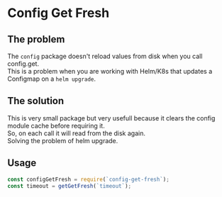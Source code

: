 # Config Get Fresh

## The problem

The `config` package doesn't reload values from disk when you call config.get.  
This is a problem when you are working with Helm/K8s that updates a Configmap on a `helm upgrade`.  

## The solution

This is very small package but very usefull because it clears the config module cache before requiring it.  
So, on each call it will read from the disk again.  
Solving the problem of helm upgrade.

## Usage

```js
const configGetFresh = require(`config-get-fresh`);
const timeout = getGetFresh(`timeout`);
```
